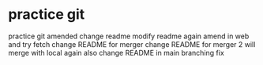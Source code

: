 # practice git
practice git amended
change readme
modify readme again
amend in web and try fetch
change README for merger
change README for merger 2
will merge with local again
also change README in main
branching fix
